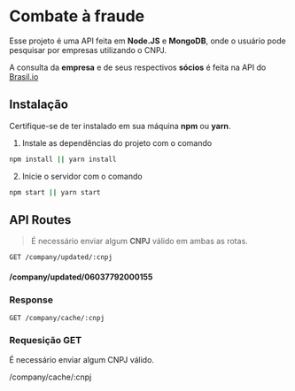 # Combate à fraude

Esse projeto é uma API feita em **Node.JS** e **MongoDB**, onde o usuário pode pesquisar por empresas utilizando o CNPJ.

A consulta da **empresa** e de seus respectivos **sócios** é feita na API do [Brasil.io](https://brasil.io/home/)

## Instalação

Certifique-se de ter instalado em sua máquina **npm** ou **yarn**. 


1) Instale as dependências do projeto com o comando

```bash
npm install || yarn install
```
2) Inicie o servidor com o comando
```bash
npm start || yarn start
```


## API Routes

> É necessário enviar algum **CNPJ** válido em ambas as rotas.

```GET /company/updated/:cnpj```
#### /company/updated/06037792000155

### Response

```GET /company/cache/:cnpj```

### Requesição GET
É necessário enviar algum CNPJ válido.




/company/cache/:cnpj

